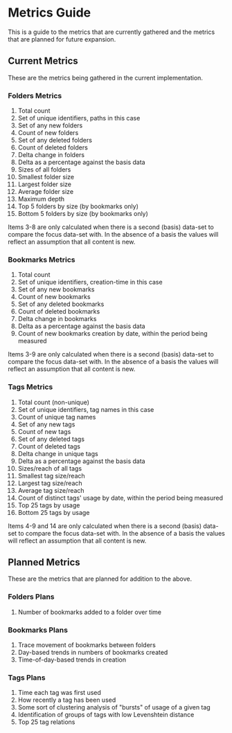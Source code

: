 # Metrics Guide

This is a guide to the metrics that are currently gathered and the metrics that
are planned for future expansion.

## Current Metrics

These are the metrics being gathered in the current implementation.

### Folders Metrics

1. Total count
2. Set of unique identifiers, paths in this case
3. Set of any new folders
4. Count of new folders
5. Set of any deleted folders
6. Count of deleted folders
7. Delta change in folders
8. Delta as a percentage against the basis data
9. Sizes of all folders
10. Smallest folder size
11. Largest folder size
12. Average folder size
13. Maximum depth
14. Top 5 folders by size (by bookmarks only)
15. Bottom 5 folders by size (by bookmarks only)

Items 3-8 are only calculated when there is a second (basis) data-set to
compare the focus data-set with. In the absence of a basis the values will
reflect an assumption that all content is new.

### Bookmarks Metrics

1. Total count
2. Set of unique identifiers, creation-time in this case
3. Set of any new bookmarks
4. Count of new bookmarks
5. Set of any deleted bookmarks
6. Count of deleted bookmarks
7. Delta change in bookmarks
8. Delta as a percentage against the basis data
9. Count of new bookmarks creation by date, within the period being measured

Items 3-9 are only calculated when there is a second (basis) data-set to
compare the focus data-set with. In the absence of a basis the values will
reflect an assumption that all content is new.

### Tags Metrics

1. Total count (non-unique)
2. Set of unique identifiers, tag names in this case
3. Count of unique tag names
4. Set of any new tags
5. Count of new tags
6. Set of any deleted tags
7. Count of deleted tags
8. Delta change in unique tags
9. Delta as a percentage against the basis data
10. Sizes/reach of all tags
11. Smallest tag size/reach
12. Largest tag size/reach
13. Average tag size/reach
14. Count of distinct tags' usage by date, within the period being measured
15. Top 25 tags by usage
16. Bottom 25 tags by usage

Items 4-9 and 14 are only calculated when there is a second (basis) data-set to
compare the focus data-set with. In the absence of a basis the values will
reflect an assumption that all content is new.

## Planned Metrics

These are the metrics that are planned for addition to the above.

### Folders Plans

1. Number of bookmarks added to a folder over time

### Bookmarks Plans

1. Trace movement of bookmarks between folders
2. Day-based trends in numbers of bookmarks created
3. Time-of-day-based trends in creation

### Tags Plans

1. Time each tag was first used
2. How recently a tag has been used
3. Some sort of clustering analysis of "bursts" of usage of a given tag
4. Identification of groups of tags with low Levenshtein distance
5. Top 25 tag relations

